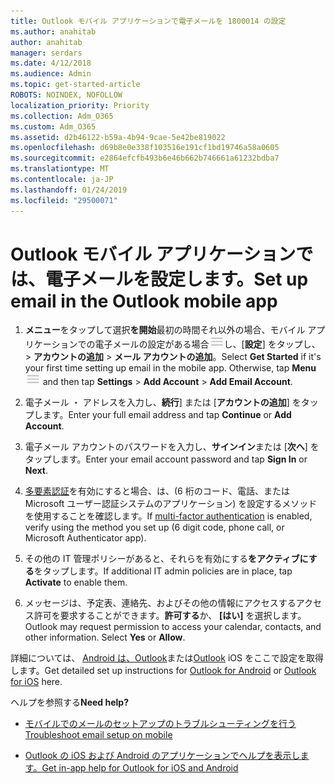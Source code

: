 ```yaml
---
title: Outlook モバイル アプリケーションで電子メールを 1800014 の設定
ms.author: anahitab
author: anahitab
manager: serdars
ms.date: 4/12/2018
ms.audience: Admin
ms.topic: get-started-article
ROBOTS: NOINDEX, NOFOLLOW
localization_priority: Priority
ms.collection: Adm_O365
ms.custom: Adm_O365
ms.assetid: d2b46122-b59a-4b94-9cae-5e42be819022
ms.openlocfilehash: d69b8e0e338f103516e191cf1bd19746a58a0605
ms.sourcegitcommit: e2864efcfb493b6e46b662b746661a61232bdba7
ms.translationtype: MT
ms.contentlocale: ja-JP
ms.lasthandoff: 01/24/2019
ms.locfileid: "29500071"
---
```

# <a name="set-up-email-in-the-outlook-mobile-app"></a><span data-ttu-id="29d4d-102">Outlook モバイル アプリケーションでは、電子メールを設定します。</span><span class="sxs-lookup"><span data-stu-id="29d4d-102">Set up email in the Outlook mobile app</span></span>

1. <span data-ttu-id="29d4d-p101">**メニュー**をタップして選択**を開始**最初の時間それ以外の場合、モバイル アプリケーションでの電子メールの設定がある場合![[メニュー] ボタン](media/265b9089-9630-42dd-a244-d9a412d8fe47.png)し、[**設定**] をタップし、 \> **アカウントの追加** \> **メール アカウントの追加**。</span><span class="sxs-lookup"><span data-stu-id="29d4d-p101">Select **Get Started** if it's your first time setting up email in the mobile app. Otherwise, tap **Menu**![The Menu button](media/265b9089-9630-42dd-a244-d9a412d8fe47.png) and then tap **Settings** \> **Add Account** \> **Add Email Account**.</span></span> 
    
2. <span data-ttu-id="29d4d-105">電子メール ・ アドレスを入力し、**続行**] または [**アカウントの追加**] をタップします。</span><span class="sxs-lookup"><span data-stu-id="29d4d-105">Enter your full email address and tap **Continue** or **Add Account**.</span></span>
    
3. <span data-ttu-id="29d4d-106">電子メール アカウントのパスワードを入力し、**サインイン**または [**次へ**] をタップします。</span><span class="sxs-lookup"><span data-stu-id="29d4d-106">Enter your email account password and tap **Sign In** or **Next**.</span></span> 
    
4. <span data-ttu-id="29d4d-107">[多要素認証](https://support.office.com/article/8f0454b2-f51a-4d9c-bcde-2c48e41621c6.aspx)を有効にすると場合、は、(6 桁のコード、電話、または Microsoft ユーザー認証システムのアプリケーション) を設定するメソッドを使用することを確認します。</span><span class="sxs-lookup"><span data-stu-id="29d4d-107">If [multi-factor authentication](https://support.office.com/article/8f0454b2-f51a-4d9c-bcde-2c48e41621c6.aspx) is enabled, verify using the method you set up (6 digit code, phone call, or Microsoft Authenticator app).</span></span> 
    
5. <span data-ttu-id="29d4d-108">その他の IT 管理ポリシーがあると、それらを有効にする**をアクティブにする**をタップします。</span><span class="sxs-lookup"><span data-stu-id="29d4d-108">If additional IT admin policies are in place, tap **Activate** to enable them.</span></span> 
    
6. <span data-ttu-id="29d4d-p102">メッセージは、予定表、連絡先、およびその他の情報にアクセスするアクセス許可を要求することができます。**許可する**か、 **[はい]** を選択します。</span><span class="sxs-lookup"><span data-stu-id="29d4d-p102">Outlook may request permission to access your calendar, contacts, and other information. Select **Yes** or **Allow**.</span></span> 
    
<span data-ttu-id="29d4d-111">詳細については、 [Android は、Outlook](https://support.office.com/article/886db551-8dfa-4fd5-b835-f8e532091872.aspx)または[Outlook](https://support.office.com/article/b2de2161-cc1d-49ef-9ef9-81acd1c8e234.aspx) iOS をここで設定を取得します。</span><span class="sxs-lookup"><span data-stu-id="29d4d-111">Get detailed set up instructions for [Outlook for Android](https://support.office.com/article/886db551-8dfa-4fd5-b835-f8e532091872.aspx) or [Outlook for iOS](https://support.office.com/article/b2de2161-cc1d-49ef-9ef9-81acd1c8e234.aspx) here.</span></span> 
  
 <span data-ttu-id="29d4d-112">ヘルプを参照する</span><span class="sxs-lookup"><span data-stu-id="29d4d-112">**Need help?**</span></span>
  
- [<span data-ttu-id="29d4d-113">モバイルでのメールのセットアップのトラブルシューティングを行う</span><span class="sxs-lookup"><span data-stu-id="29d4d-113">Troubleshoot email setup on mobile</span></span>](https://support.office.com/article/a264ef01-9c88-48fb-9285-7017e4f31f02.aspx)
    
- [<span data-ttu-id="29d4d-114">Outlook の iOS および Android のアプリケーションでヘルプを表示します。</span><span class="sxs-lookup"><span data-stu-id="29d4d-114">Get in-app help for Outlook for iOS and Android</span></span>](https://support.office.com/article/218a22d1-9fa5-4889-b689-de1c63493243.aspx#ID0EAABAAA=Contact_Support)
    

